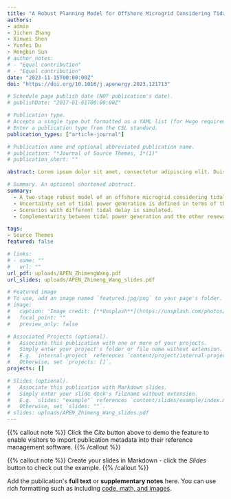 ```yaml
---
title: "A Robust Planning Model for Offshore Microgrid Considering Tidal Power and Desalination"
authors:
- admin
- Jichen Zhang
- Xinwei Shen
- Yunfei Du
- Hongbin Sun
# author_notes:
# - "Equal contribution"
# - "Equal contribution"
date: "2023-11-15T00:00:00Z"
doi: "https://doi.org/10.1016/j.apenergy.2023.121713"

# Schedule page publish date (NOT publication's date).
# publishDate: "2017-01-01T00:00:00Z"

# Publication type.
# Accepts a single type but formatted as a YAML list (for Hugo requirements).
# Enter a publication type from the CSL standard.
publication_types: ["article-journal"]

# Publication name and optional abbreviated publication name.
# publication: "*Journal of Source Themes, 1*(1)"
# publication_short: ""

abstract: Lorem ipsum dolor sit amet, consectetur adipiscing elit. Duis posuere tellus ac convallis placerat. Proin tincidunt magna sed ex sollicitudin condimentum. Sed ac faucibus dolor, scelerisque sollicitudin nisi. Cras purus urna, suscipit quis sapien eu, pulvinar tempor diam. Quisque risus orci, mollis id ante sit amet, gravida egestas nisl. Sed ac tempus magna. Proin in dui enim. Donec condimentum, sem id dapibus fringilla, tellus enim condimentum arcu, nec volutpat est felis vel metus. Vestibulum sit amet erat at nulla eleifend gravida.

# Summary. An optional shortened abstract.
summary: 
  - A two-stage robust model of an offshore microgrid considering tidal power generation and seawater desalination is proposed.
  - Uncertainty set of tidal power generation is defined in terms of the tidal level.
  - Scenarios with different tidal delay is simulated.
  - Complementarity between tidal power generation and the other renewable energy sources is proved.

tags:
- Source Themes
featured: false

# links:
# - name: ""
#   url: ""
url_pdf: uploads/APEN_ZhimengWang.pdf
url_slides: uploads/APEN_Zhimeng_Wang_slides.pdf

# Featured image
# To use, add an image named `featured.jpg/png` to your page's folder. 
# image:
#   caption: 'Image credit: [**Unsplash**](https://unsplash.com/photos/jdD8gXaTZsc)'
#   focal_point: ""
#   preview_only: false

# Associated Projects (optional).
#   Associate this publication with one or more of your projects.
#   Simply enter your project's folder or file name without extension.
#   E.g. `internal-project` references `content/project/internal-project/index.md`.
#   Otherwise, set `projects: []`.
projects: []

# Slides (optional).
#   Associate this publication with Markdown slides.
#   Simply enter your slide deck's filename without extension.
#   E.g. `slides: "example"` references `content/slides/example/index.md`.
#   Otherwise, set `slides: ""`.
# slides: uploads/APEN_Zhimeng_Wang_slides.pdf
---
```


{{% callout note %}}
Click the *Cite* button above to demo the feature to enable visitors to import publication metadata into their reference management software.
{{% /callout %}}

{{% callout note %}}
Create your slides in Markdown - click the *Slides* button to check out the example.
{{% /callout %}}

Add the publication's **full text** or **supplementary notes** here. You can use rich formatting such as including [code, math, and images](https://docs.hugoblox.com/content/writing-markdown-latex/).
